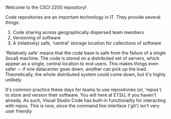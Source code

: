 Welcome to the CSCI 2200 repository!

Code repositories are an important technology in IT. They provide several things:
1. Code sharing across geographically dispersed team members
2. Versioning of software
3. A (relatively) safe, 'central' storage location for collections of software

'Relatively safe' means that the code base is safe from the failure of a single (local) machine.
The code is stored on a distributed set of servers, which appear as a single, central location
to end users. This makes things even safer -- if one datacenter goes down, another can pick
up the load. Theoretically, the whole distributed system _could_ come down, but it's highly
unlikely

It's common practice these days for teams to use repositories (or, 'repos') to store and
version their software. You will here at ETSU, if you haven't already. As such, Visual Studio
Code has built-in functionality for interacting with repos. This is nice, since the command line
interface ('git') isn't very user friendly
